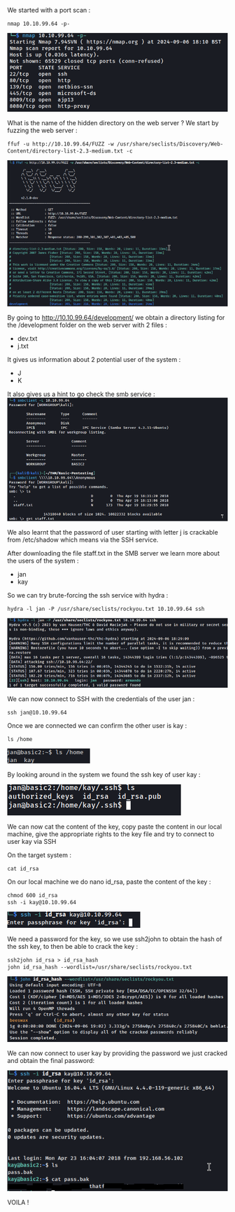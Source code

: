 We started with a port scan :
```
nmap 10.10.99.64 -p-
```
![Image Alt](https://github.com/kcoainnapo/tryhackme/blob/main/Basic%20Pentesting/images/nmap.png?raw=true)

What is the name of the hidden directory on the web server ? We start by fuzzing the web server : 
```
ffuf -u http://10.10.99.64/FUZZ -w /usr/share/seclists/Discovery/Web-Content/directory-list-2.3-medium.txt -c
```
![Image Alt](https://github.com/kcoainnapo/tryhackme/blob/main/Basic%20Pentesting/images/fuzz.png?raw=true)

By going to http://10.10.99.64/development/ we obtain a directory listing for the /development folder on the web server with 2 files : 
- dev.txt
- j.txt

It gives us information about 2 potential user of the system :
- J
- K

It also gives us a hint to go check the smb service : 
![Image Alt](https://github.com/kcoainnapo/tryhackme/blob/main/Basic%20Pentesting/images/smb.png?raw=true)

We also learnt that the password of user starting with letter j is crackable from /etc/shadow which means via the SSH service. 

After downloading the file staff.txt in the SMB server we learn more about the users of the system : 
- jan
- kay

So we can try brute-forcing the ssh service with hydra : 
```
hydra -l jan -P /usr/share/seclists/rockyou.txt 10.10.99.64 ssh
```
![Image Alt](https://github.com/kcoainnapo/tryhackme/blob/main/Basic%20Pentesting/images/hydra.png?raw=true)

We can now connect to SSH with the credentials of the user jan :
```
ssh jan@10.10.99.64
```
Once we are connected we can confirm the other user is kay : 
```
ls /home
```
![Image Alt](https://github.com/kcoainnapo/tryhackme/blob/main/Basic%20Pentesting/images/kay.png?raw=true)

By looking around in the system we found the ssh key of user kay :

![Image Alt](https://github.com/kcoainnapo/tryhackme/blob/main/Basic%20Pentesting/images/ls-ssh-kay.png?raw=true)

We can now cat the content of the key, copy paste the content in our local machine, give the appropriate rights to the key file and try to connect to user kay via SSH 

On the target system : 
```
cat id_rsa
```

On our local machine we do nano id_rsa, paste the content of the key : 
```
chmod 600 id_rsa
ssh -i kay@10.10.99.64
```
![Image Alt](https://github.com/kcoainnapo/tryhackme/blob/main/Basic%20Pentesting/images/ssh-key-pass.png?raw=true)

We need a password for the key, so we use ssh2john to obtain the hash of the ssh key, to then be able to crack the key : 
```
ssh2john id_rsa > id_rsa_hash
john id_rsa_hash --wordlist=/usr/share/seclists/rockyou.txt
```
![Image Alt](https://github.com/kcoainnapo/tryhackme/blob/main/Basic%20Pentesting/images/key-cracked.png?raw=true)

We can now connect to user kay by providing the password we just cracked and obtain the final password: 

![Image Alt](https://github.com/kcoainnapo/tryhackme/blob/main/Basic%20Pentesting/images/final-flag.png?raw=true)


 VOILA ! 
